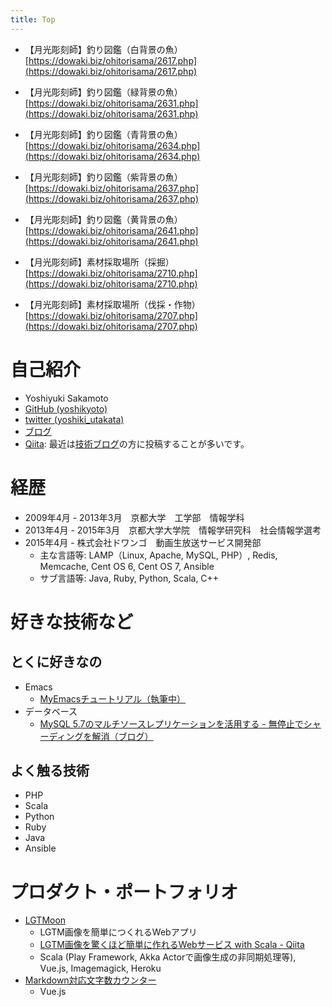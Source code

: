 ```yaml
---
title: Top
---
```


* 【月光彫刻師】釣り図鑑（白背景の魚） [https://dowaki.biz/ohitorisama/2617.php](https://dowaki.biz/ohitorisama/2617.php)
* 【月光彫刻師】釣り図鑑（緑背景の魚） [https://dowaki.biz/ohitorisama/2631.php](https://dowaki.biz/ohitorisama/2631.php)
* 【月光彫刻師】釣り図鑑（青背景の魚） [https://dowaki.biz/ohitorisama/2634.php](https://dowaki.biz/ohitorisama/2634.php)
* 【月光彫刻師】釣り図鑑（紫背景の魚） [https://dowaki.biz/ohitorisama/2637.php](https://dowaki.biz/ohitorisama/2637.php)
* 【月光彫刻師】釣り図鑑（黄背景の魚） [https://dowaki.biz/ohitorisama/2641.php](https://dowaki.biz/ohitorisama/2641.php)

* 【月光彫刻師】素材採取場所（採掘） [https://dowaki.biz/ohitorisama/2710.php](https://dowaki.biz/ohitorisama/2710.php)
* 【月光彫刻師】素材採取場所（伐採・作物） [https://dowaki.biz/ohitorisama/2707.php](https://dowaki.biz/ohitorisama/2707.php)

# 自己紹介

* Yoshiyuki Sakamoto
* [GitHub (yoshikyoto)](https://github.com/yoshikyoto)
* [twitter (yoshiki_utakata)](https://twitter.com/yoshiki_utakata)
* [ブログ](http://yoshiki-utakata.hatenablog.com/)
* [Qiita](https://qiita.com/yoshikyoto): 最近は[技術ブログ](http://yoshiki-utakata.hatenablog.com/)の方に投稿することが多いです。

# 経歴

* 2009年4月 - 2013年3月　京都大学　工学部　情報学科
* 2013年4月 - 2015年3月　京都大学大学院　情報学研究科　社会情報学選考
* 2015年4月 - 株式会社ドワンゴ　動画生放送サービス開発部
  * 主な言語等: LAMP（Linux, Apache, MySQL, PHP）, Redis, Memcache, Cent OS 6, Cent OS 7, Ansible
  * サブ言語等: Java, Ruby, Python, Scala, C++

# 好きな技術など

## とくに好きなの

* Emacs
  * [MyEmacsチュートリアル（執筆中）](http://myemacs.readthedocs.io/ja/latest/)
* データベース
  * [MySQL 5.7のマルチソースレプリケーションを活用する - 無停止でシャーディングを解消（ブログ）](http://yoshiki-utakata.hatenablog.com/entry/2017/12/15/100000)
  
## よく触る技術

* PHP
* Scala
* Python
* Ruby
* Java
* Ansible

# プロダクト・ポートフォリオ

* [LGTMoon](http://lgtmoon.herokuapp.com/)
  * LGTM画像を簡単につくれるWebアプリ
  * [LGTM画像を驚くほど簡単に作れるWebサービス with Scala - Qiita](https://qiita.com/yoshikyoto/items/4910b1a4bcefe7f5ab8c)
  * Scala (Play Framework, Akka Actorで画像生成の非同期処理等), Vue.js, Imagemagick, Heroku
* [Markdown対応文字数カウンター](https://yoshikyoto.github.io/markdown_string_counter/)
  * Vue.js

